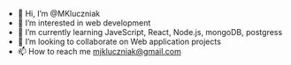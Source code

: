 - 👋 Hi, I’m @MKluczniak
- 👀 I’m interested in web development
- 🌱 I’m currently learning JaveScript, React, Node.js, mongoDB, postgress
- 💞️ I’m looking to collaborate on Web application projects
- 📫 How to reach me mjkluczniak@gmail.com

<!---
MKluczniak/MKluczniak is a ✨ special ✨ repository because its `README.md` (this file) appears on your GitHub profile.
You can click the Preview link to take a look at your changes.
--->
